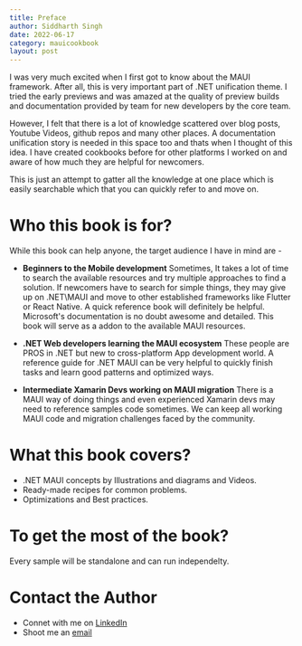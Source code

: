 ```yaml
---
title: Preface
author: Siddharth Singh
date: 2022-06-17
category: mauicookbook
layout: post
---
```

I was very much excited when I first got to know about the MAUI framework. After all, this is very important part of .NET unification theme. 
I tried the early previews and was amazed at the quality of preview builds and documentation provided by team for new developers by the core team.

However, I felt that there is a lot of knowledge scattered over blog posts, Youtube Videos, github repos and many other places. A documentation unification story is needed in this space too and thats when I thought of this idea. I have created cookbooks before for other platforms I worked on and aware of how much they are helpful for newcomers.

This is just an attempt to gatter all the knowledge at one place which is easily searchable which that you can quickly refer to and move on. 

# Who this book is for? 
While this book can help anyone, the target audience I have in mind are -
* **Beginners to the Mobile development**
Sometimes, It takes a lot of time to search the available resources and try multiple approaches to find a solution. If newcomers have to search for simple things, they may give up on .NET\MAUI and move to other established frameworks like Flutter or React Native. A quick reference book will definitely be helpful. Microsoft's documentation is no doubt awesome and detailed. This book will serve as a addon to the available MAUI resources. 
  
* **.NET Web developers learning the MAUI ecosystem**
These people are PROS in .NET but new to cross-platform App development world. A reference guide for .NET MAUI can be very helpful to quickly finish tasks and learn good patterns and optimized ways.

* **Intermediate Xamarin Devs working on MAUI migration**
There is a MAUI way of doing things and even experienced Xamarin devs may need to reference samples code sometimes. We can keep all working MAUI code and migration challenges faced by the community.

# What this book covers?
* .NET MAUI concepts by Illustrations and diagrams and Videos.
* Ready-made recipes for common problems.
* Optimizations and Best practices.

# To get the most of the book?
Every sample will be standalone and can run independelty.


# Contact the Author
* Connet with me on [LinkedIn](https://www.linkedin.com/in/siddharthsingh89/)
* Shoot me an [email](mailto:Siddharth.Singh89@live.com)

